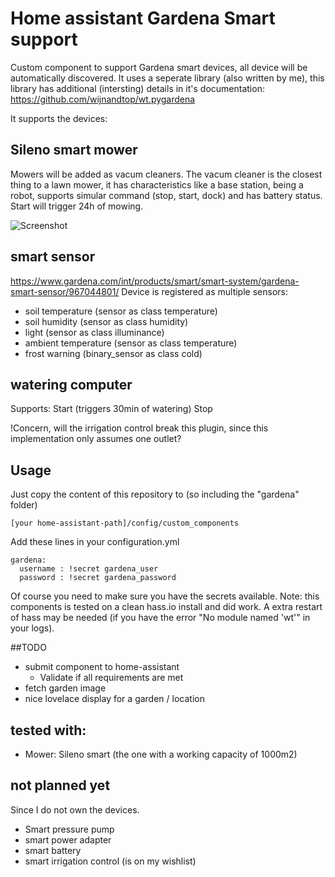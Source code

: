 # Home assistant Gardena Smart support

Custom component to support Gardena smart devices, all device will be automatically discovered.
It uses a seperate library (also written by me), this library has additional (intersting) details in it's documentation:
https://github.com/wijnandtop/wt.pygardena

It supports the devices:

## Sileno smart mower
Mowers will be added as vacum cleaners.
The vacum cleaner is the closest thing to a lawn mower, it has characteristics like a base station, being a robot, supports simular command (stop, start, dock) and has battery status.
Start will trigger 24h of mowing.

<img src="https://github.com/wijnandtop/home_assistant_gardena/blob/master/README_screenshot1.png?raw=true" alt="Screenshot">


## smart sensor
https://www.gardena.com/int/products/smart/smart-system/gardena-smart-sensor/967044801/
Device is registered as multiple sensors:

* soil temperature (sensor as class temperature)
* soil humidity (sensor as class humidity)
* light (sensor as class illuminance)
* ambient temperature (sensor as class temperature)
* frost warning (binary_sensor as class cold)

## watering computer

Supports:
Start (triggers 30min of watering)
Stop

!Concern, will the irrigation control break this plugin, since this implementation only assumes one outlet?

## Usage

Just copy the content of this repository to (so including the "gardena" folder)

```
[your home-assistant-path]/config/custom_components
```

Add these lines in your configuration.yml

```
gardena:
  username : !secret gardena_user
  password : !secret gardena_password
```

Of course you need to make sure you have the secrets available.
Note: this components is tested on a clean hass.io install and did work. A extra restart of hass may be needed (if you have the error "No module named 'wt'" in your logs).

##TODO

* submit component to home-assistant
    * Validate if all requirements are met
* fetch garden image
* nice lovelace display for a garden / location

## tested with:

 * Mower: Sileno smart (the one with a working capacity of 1000m2)

## not planned yet
Since I do not own the devices.

* Smart pressure pump
* smart power adapter
* smart battery
* smart irrigation control (is on my wishlist)
